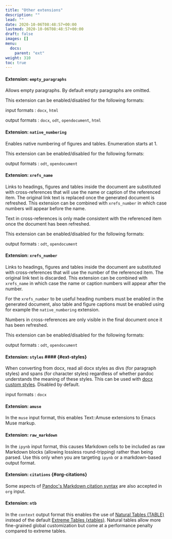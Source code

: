 ```yaml
---
title: "Other extensions"
description: ""
lead: ""
date: 2020-10-06T08:48:57+00:00
lastmod: 2020-10-06T08:48:57+00:00
draft: false
images: []
menu:
  docs:
    parent: "ext"
weight: 310
toc: true
---
```


#### Extension: `empty_paragraphs` ####

Allows empty paragraphs.  By default empty paragraphs are
omitted.

This extension can be enabled/disabled for the following formats:

input formats
:  `docx`, `html`

output formats
:  `docx`, `odt`, `opendocument`, `html`

#### Extension: `native_numbering` ####

Enables native numbering of figures and tables. Enumeration
starts at 1.

This extension can be enabled/disabled for the following formats:

output formats
:  `odt`, `opendocument`

#### Extension: `xrefs_name` ####

Links to headings, figures and tables inside the document are
substituted with cross-references that will use the name or caption
of the referenced item. The original link text is replaced once
the generated document is refreshed. This extension can be combined
with `xrefs_number` in which case numbers will appear before the
name.

Text in cross-references is only made consistent with the referenced
item once the document has been refreshed.

This extension can be enabled/disabled for the following formats:

output formats
:  `odt`, `opendocument`

#### Extension: `xrefs_number` ####

Links to headings, figures and tables inside the document are
substituted with cross-references that will use the number
of the referenced item. The original link text is discarded.
This extension can be combined with `xrefs_name` in which case
the name or caption numbers will appear after the number.

For the `xrefs_number` to be useful heading numbers must be enabled
in the generated document, also table and figure captions must be enabled
using for example the `native_numbering` extension.

Numbers in cross-references are only visible in the final document once
it has been refreshed.

This extension can be enabled/disabled for the following formats:

output formats
:  `odt`, `opendocument`

#### Extension: `styles` #### {#ext-styles}

When converting from docx, read all docx styles as divs (for
paragraph styles) and spans (for character styles) regardless
of whether pandoc understands the meaning of these styles.
This can be used with [docx custom styles](#custom-styles).
Disabled by default.

input formats
:  `docx`

#### Extension: `amuse` ####

In the `muse` input format, this enables Text::Amuse
extensions to Emacs Muse markup.

#### Extension: `raw_markdown` ####

In the `ipynb` input format, this causes Markdown cells
to be included as raw Markdown blocks (allowing lossless
round-tripping) rather than being parsed.  Use this only
when you are targeting `ipynb` or a markdown-based
output format.

#### Extension: `citations` {#org-citations}

Some aspects of [Pandoc's Markdown citation syntax](#citations)
are also accepted in `org` input.

#### Extension: `ntb` ####

In the `context` output format this enables the use of [Natural Tables
(TABLE)](https://wiki.contextgarden.net/TABLE) instead of the default
[Extreme Tables (xtables)](https://wiki.contextgarden.net/xtables).
Natural tables allow more fine-grained global customization but come
at a performance penalty compared to extreme tables.
